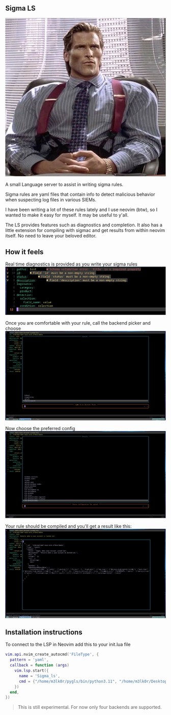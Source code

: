 ## Sigma LS

![Sigma](sigma.jpeg)

A small Language server to assist in writing sigma rules.

Sigma rules are yaml files that contain info to detect malicious behavior when suspecting log files in various SIEMs.

I have been writing a lot of these rules lately and I use neovim (btw), so I wanted to make it easy for myself. It may be useful to y'all.

The LS provides features such as diagnostics and completion. It also has a little extension for compiling with sigmac and get results from within neovim itself.
No need to leave your beloved editor.


## How it feels
Real time diagnostics is provided as you write your sigma rules
![diagnostics](sigma-ls.png)

Once you are comfortable with your rule, call the backend picker and choose
![choose backend](pick-backend.png)

Now choose the preferred config
![choose config](pick-config.png)

Your rule should be compiled and you'll get a result like this:
![generated rule](result.png)


## Installation instructions
To connect to the LSP in Neovim add this to your init.lua file
```lua
vim.api.nvim_create_autocmd('FileType', {
  pattern = 'yaml',
  callback = function (args)
    vim.lsp.start({
      name = 'Sigma_ls',
      cmd = {"/home/m3lk0r/pygls/bin/python3.11", "/home/m3lk0r/Desktop/sigma-ls/main.py"},
    })
  end,
})
```

> This is still experimental. For now only four backends are supported. 
